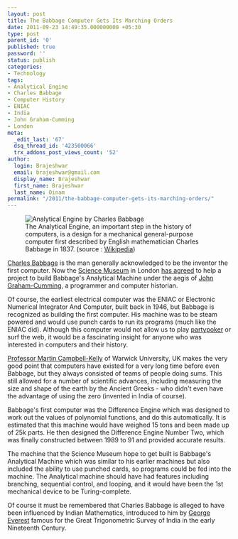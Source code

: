 ```yaml
---
layout: post
title: The Babbage Computer Gets Its Marching Orders
date: 2011-09-23 14:49:35.000000000 +05:30
type: post
parent_id: '0'
published: true
password: ''
status: publish
categories:
- Technology
tags:
- Analytical Engine
- Charles Babbage
- Computer History
- ENIAC
- India
- John Graham-Cumming
- London
meta:
  _edit_last: '67'
  dsq_thread_id: '423500066'
  trx_addons_post_views_count: '52'
author:
  login: Brajeshwar
  email: brajeshwar@gmail.com
  display_name: Brajeshwar
  first_name: Brajeshwar
  last_name: Oinam
permalink: "/2011/the-babbage-computer-gets-its-marching-orders/"
---
```

<figure><img src="/static/2011/09/analytical-engine-charles-babbage.jpg" alt="Analytical Engine by Charles Babbage" /><br />
<figcaption>The Analytical Engine, an important step in the history of computers, is a design for a mechanical general-purpose computer first described by English mathematician Charles Babbage in 1837. (source : <a href="http://en.wikipedia.org/wiki/Analytical_Engine">Wikipedia</a>)</figcaption>
</figure>
<p><a href="http://en.wikipedia.org/wiki/Charles_Babbage">Charles Babbage</a> is the man generally acknowledged to be the inventor the first computer. Now the <a href="http://www.sciencemuseum.org.uk/">Science Museum</a> in London <a href="http://blog.jgc.org/2010/09/its-time-to-build-analytical-engine.html">has agreed</a> to help a project to build Babbage's Analytical Machine under the aegis of <a href="http://jgc.org/">John Graham-Cumming</a>, a programmer and computer historian.</p>

<p>Of course, the earliest electrical computer was the ENIAC or Electronic Numerical Integrator And Computer, built back in 1946, but Babbage is recognized as building the first computer. His machine was to be steam powered and would use punch cards to run its programs (much like the ENIAC did). Although this computer would not allow us to play <a href="http://sv.partypoker.com/">partypoker</a> or surf the web, it would be a fascinating insight for anyone who was interested in computers and their history.</p>
<p><a href="http://en.wikipedia.org/wiki/Martin_Campbell-Kelly">Professor Martin Campbell-Kelly</a> of Warwick University, UK makes the very good point that computers have existed for a very long time before even Babbage, but they always consisted of teams of people doing sums. This still allowed for a number of scientific advances, including measuring the size and shape of the earth by the Ancient Greeks - who didn't even have the advantage of using the zero (invented in India of course).</p>
<p>Babbage's first computer was the Difference Engine which was designed to work out the values of polynomial functions, and do this automatically. It is estimated that this machine would have weighed 15 tons and been made up of 25k parts. He then designed the Difference Engine Number Two, which was finally constructed between 1989 to 91 and provided accurate results.</p>
<p>The machine that the Science Museum hope to get built is Babbage's Analytical Machine which was similar to his earlier machines but also included the ability to use punched cards, so programs could be fed into the machine. The Analytical machine should have had features including branching, sequential control, and looping, and it would have been the 1st mechanical device to be Turing-complete.</p>
<p>Of course it must be remembered that Charles Babbage is alleged to have been influenced by Indian Mathematics, introduced to him by <a href="http://en.wikipedia.org/wiki/George_Everest">George Everest</a> famous for the Great Trigonometric Survey of India in the early Nineteenth Century.</p>
